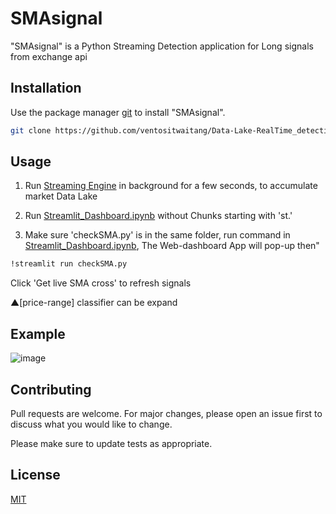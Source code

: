 
# SMAsignal

"SMAsignal" is a Python Streaming Detection application for Long signals from exchange api

## Installation

Use the package manager [git](https://git-scm.com/) to install "SMAsignal".

```bash
git clone https://github.com/ventositwaitang/Data-Lake-RealTime_detection_signal.git
```

## Usage

1. Run [Streaming Engine](https://github.com/ventositwaitang/Data-Lake-RealTime_detection_signal/blob/main/Data_Lake_Streaming_of_Stocks_SQL_for_Signal_Streamlit.ipynb) in background for a few seconds, to accumulate market Data Lake

2. Run [Streamlit_Dashboard.ipynb](https://github.com/ventositwaitang/Data-Lake-RealTime_detection_signal/blob/main/Streamlit_Dashboard.ipynb) without Chunks starting with 'st.'

3. Make sure 'checkSMA.py' is in the same folder, run command in [Streamlit_Dashboard.ipynb](https://github.com/ventositwaitang/Data-Lake-RealTime_detection_signal/blob/main/Streamlit_Dashboard.ipynb), The Web-dashboard App will pop-up then"
   
```bash
!streamlit run checkSMA.py
```
Click 'Get live SMA cross' to refresh signals

▲[price-range] classifier can be expand

## Example
![image](https://github.com/ventositwaitang/Data-Lake-RealTime_detection_signal/assets/75329979/b3235b31-0843-4402-b702-9855a98c2753)

## Contributing

Pull requests are welcome. For major changes, please open an issue first
to discuss what you would like to change.

Please make sure to update tests as appropriate.

## License

[MIT](https://github.com/ventositwaitang/Data-Lake-RealTime_detection_signal/blob/main/LICENSE.md)


